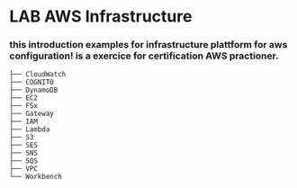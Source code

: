 # LAB AWS Infrastructure 

### this introduction examples for infrastructure plattform for aws configuration! is a exercice for certification AWS practioner.

```
├── CloudWatch
├── COGNITO
├── DynamoDB
├── EC2
├── FSx
├── Gateway
├── IAM
├── Lambda
├── S3
├── SES
├── SNS
├── SQS
├── VPC
└── Workbench
```



